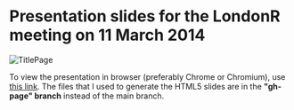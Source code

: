 Presentation slides for the LondonR meeting on 11 March 2014
==================

![TitlePage](https://dl.dropboxusercontent.com/u/103222/presentations/images/londonr_readme.jpg)

To view the presentation in browser (preferably Chrome or Chromium), use <a href="http://bit.ly/londonr_crimemap" target="_blank">this link</a>. The files that I used to generate the HTML5 slides are in the **"gh-page" branch** instead of the main branch.
